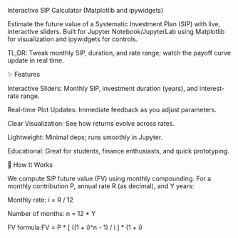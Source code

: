 Interactive SIP Calculator (Matplotlib and ipywidgets)

Estimate the future value of a Systematic Investment Plan (SIP) with live, interactive sliders. Built for Jupyter Notebook/JupyterLab using Matplotlib for visualization and ipywidgets for controls.

TL;DR: Tweak monthly SIP, duration, and rate range; watch the payoff curve update in real time.


✨ Features

Interactive Sliders: Monthly SIP, investment duration (years), and interest-rate range.

Real-time Plot Updates: Immediate feedback as you adjust parameters.

Clear Visualization: See how returns evolve across rates.

Lightweight: Minimal deps; runs smoothly in Jupyter.

Educational: Great for students, finance enthusiasts, and quick prototyping.

🧠 How It Works

We compute SIP future value (FV) using monthly compounding. For a monthly contribution P, annual rate R (as decimal), and Y years:

Monthly rate: i = R / 12

Number of months: n = 12 * Y

FV formula:FV = P * [ ((1 + i)^n - 1) / i ] * (1 + i)
